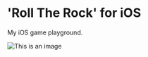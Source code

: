# 'Roll The Rock' for iOS

My iOS game playground.

![This is an image](https://github.com/jpomykala/RollTheRock-iOS/blob/master/Screenshot%202021-12-29%20at%2019.19.46.png)
